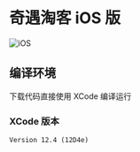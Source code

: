# 奇遇淘客 iOS 版

![iOS](https://github.com/QiYuTechDev/QiYuTkiOS/workflows/iOS/badge.svg?branch=main)


## 编译环境

下载代码直接使用 XCode 编译运行


### XCode 版本

	Version 12.4 (12D4e)

